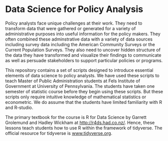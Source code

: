 # Data Science for Policy Analysis 
Policy analysts face unique challenges at their work. They need to transform data that were gathered or generated for a variety of administrative purposes into useful information for the policy makers. They often combined these adminstrative data with a variety of data sources including survey data including the American Community Surveys or the Current Population Surveys. They also need to uncover hidden structure of the data they have transformed and visualize their findings to communicate as well as persuade stakeholders to support particular policies or programs. 

This repository contains a set of scripts designed to introduce essential elements of data science to policy analysts. We have used these scripts to teach Master of Public Administration students at Fels Institute of Government at University of Pennsylvania. The students have taken one semester of statistic course before they begin using these scripts. But these scripts only require intuitive knowledge of mathematical statistics or econometric. We do assume that the students have limited familiarity with R and R-studio. 

The primary textbook for the course is R for Data Science by Garrett Grolemund and Hadley Wickham at http://r4ds.had.co.nz/. Hence, these lessons teach students how to use R within the framework of tidyverse. The official resource for tidyverse is www.tidyverse.org. 
